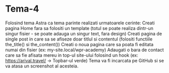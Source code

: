 # Tema-4
Folosind tema Astra ca tema parinte realizati urmatoarele cerinte: 
Creati pagina Home fara sa folositi un template (totul se poate realiza dintr-un singur fisier - se poate adauga un singur text, fara design)
Creati pagina de single post in care sa se afiseze doar titlul si contentul (folositi functiile the_title() si the_content())
Creati o noua pagina care sa poata fi editata numai din fisier (ex: my-site.local/wpr-academy)
Adaugati o bara de contact care sa fie afisata mereu in top-ul site-ului folosind un hook (ex: https://arival.travel/ -> Topbar-ul verde)
Tema va fi incarcata pe GitHub si se va atasa un screenshot al acesteia.
